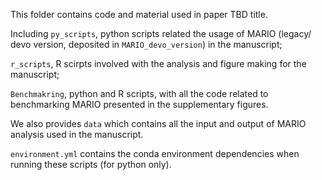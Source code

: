 This folder contains code and material used in paper TBD title. 

Including ```py_scripts```, python scripts related the usage of MARIO (legacy/ devo version, deposited in ```MARIO_devo_version```) in the manuscript;

```r_scripts```, R scirpts involved with the analysis and figure making for the manuscript;

```Benchmakring```, python and R scripts, with all the code related to benchmarking MARIO presented in the supplementary figures. 

We also provides ```data``` which contains all the input and output of MARIO analysis used in the manuscript.

```environment.yml``` contains the conda environment dependencies when running these scripts (for python only).

